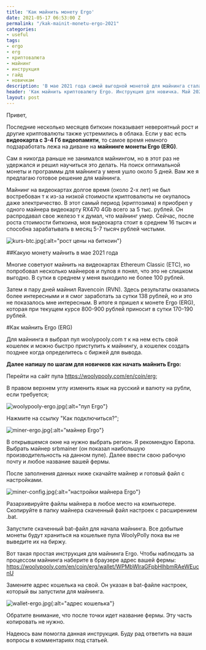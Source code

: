 ```yaml
---
title: 'Как майнить монету Ergo'
date: 2021-05-17 06:53:00 Z
permalink: "/kak-mainit-monetu-ergo-2021"
categories:
- useful
tags:
- ergo
- erg
- криптовалюта
- майнинг
- инструкция
- гайд
- новичкам
description: 'В мае 2021 года самой выгодной монетой для майнинга стала Ergo. Подробная инструкция для новичка как майнить Ergo на видеокарте 4Gb.'
header: 'Как майнить криптовалюту Ergo. Инструкция для новичка. Май 2021'
layout: post
---
```


Привет,

Последние несколько месяцев биткоин показывает невероятный рост и другие криптовалюты также устремились в облака. Если у вас есть **видеокарта с 3-4 Гб видеопамяти**, то самое время немного подзаработать лежа на диване на **майнинге монеты Ergo (ERG)**.

Сам я никогда раньше не занимался майнингом, но в этот раз не удержался и решил научиться это делать. На поиск оптимальной монеты и программы для майнинга у меня ушло около 5 дней. Вам же я предлагаю готовое решение для майнинга.

Майнинг на видеокартах долгое время (около 2-х лет) не был востребован т к из-за низкой стоимости криптовалюты не окупалось даже электричество. В этот самый период (криптозима) я приобрел у одного майнера видеокарту RX470 4Gb всего за 5 тыс. рублей. Он распродавал свое железо т к думал, что майнинг умер. Сейчас, после роста стоимости биткоина, моя  видеокарта стоит в среднем 16 тысяч и способна зарабатывать в месяц 5-7 тысяч рублей чистыми.

![kurs-btc.jpg](/uploads/kurs-btc.jpg){:alt="рост цены на биткоин"}

##Какую монету майнить в мае 2021 года

Многие советуют майнить на видеокартах Ethereum Classic (ETC), но попробовал несколько майнеров и пулов я понял, что это не слишком выгодно. В сутки в среднем у меня выходило не более 100 рублей.

Затем я пару дней майнил Ravencoin (RVN). Здесь результаты оказались более интересными и я смог заработать за сутки 138 рублей, но и это не показалось мне интересным. В итоге я пришел к монете Ergo (ERG), которая при текущем курсе 800-900 рублей приносит в сутки 170-190 рублей.

#Как майнить Ergo (ERG)

Для майнинга я выбрал пул woolypooly.com т к на нем есть свой кошелек и можно быстро приступить к майнингу, а кошелек создать позднее когда определитесь с биржей для вывода.

**Далее напишу по шагам для новичков как начать майнить Ergo:**

Перейти на сайт пула https://woolypooly.com/en/coin/erg;

В правом верхнем углу изменить язык на русский и валюту на рубли, если требуется;

![woolypooly-ergo.jpg](/uploads/woolypooly-ergo.jpg){:alt="пул Ergo"}

Нажмите на ссылку "Как подключиться?";

![miner-ergo.jpg](/uploads/miner-ergo.jpg){:alt="майнер Ergo"}

В открывшемся окне на нужно выбрать регион. Я рекомендую Европа. Выбрать майнер srbmainer (он показал наибольшую производительность на данном пуле). Далее ввести свою рабочую почту и любое название вашей фермы.

После заполнения данных ниже скачайте майнер и готовый файл с настройками.

![miner-config.jpg](/uploads/miner-config.jpg){:alt="настройки майнера Ergo"}

Разархивируйте файлы майнера в любое место на компьютере. Скопируйте в папку майнера скаченный файл настроек с расширением .bat. 

Запустите скаченный bat-файл для начала майнинга. Все добытые монеты будут храниться на кошельке пула WoolyPolly пока вы не выведите их на биржу.

Вот такая простая инструкция для майнинга Ergo. Чтобы наблюдать за процессом майнинга наберите в браузере адрес вашей фермы: https://woolypooly.com/en/coin/erg/wallet/WPMbWlraGFpbHlhbmRAeWEucnU

Замените адрес кошелька на свой. Он указан в bat-файле настроек, который вы запустили для майнинга.

![wallet-ergo.jpg](/uploads/wallet-ergo.jpg){:alt="адрес кошелька"}

Обратите внимание, что после точки идет название фермы. Эту часть копировать не нужно.

Надеюсь вам помогла данная инструкция. Буду рад ответить на ваши вопросы в комментариях под статьей.
